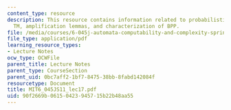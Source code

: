 ```yaml
---
content_type: resource
description: This resource contains information related to probabilistic polynomial-time
  TM, amplification lemmas, and characterization of BPP.
file: /media/courses/6-045j-automata-computability-and-complexity-spring-2011/90f2669b06150423945715b22b48aa55_MIT6_045JS11_lec17.pdf
file_type: application/pdf
learning_resource_types:
- Lecture Notes
ocw_type: OCWFile
parent_title: Lecture Notes
parent_type: CourseSection
parent_uid: 0bc7aff2-1bf7-8475-38bb-8fabd142084f
resourcetype: Document
title: MIT6_045JS11_lec17.pdf
uid: 90f2669b-0615-0423-9457-15b22b48aa55
---
```

